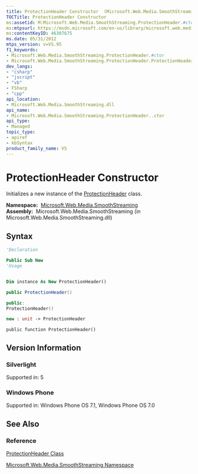 ```yaml
---
title: ProtectionHeader Constructor  (Microsoft.Web.Media.SmoothStreaming)
TOCTitle: ProtectionHeader Constructor
ms:assetid: M:Microsoft.Web.Media.SmoothStreaming.ProtectionHeader.#ctor
ms:mtpsurl: https://msdn.microsoft.com/en-us/library/microsoft.web.media.smoothstreaming.protectionheader.protectionheader(v=VS.95)
ms:contentKeyID: 46307675
ms.date: 05/31/2012
mtps_version: v=VS.95
f1_keywords:
- Microsoft.Web.Media.SmoothStreaming.ProtectionHeader.#ctor
- Microsoft.Web.Media.SmoothStreaming.ProtectionHeader.ProtectionHeader
dev_langs:
- "csharp"
- "jscript"
- "vb"
- FSharp
- "cpp"
api_location:
- Microsoft.Web.Media.SmoothStreaming.dll
api_name:
- Microsoft.Web.Media.SmoothStreaming.ProtectionHeader..ctor
api_type:
- Managed
topic_type:
- apiref
- kbSyntax
product_family_name: VS
---
```


# ProtectionHeader Constructor

Initializes a new instance of the [ProtectionHeader](protectionheader-class-microsoft-web-media-smoothstreaming_1.md) class.

**Namespace:**  [Microsoft.Web.Media.SmoothStreaming](microsoft-web-media-smoothstreaming-namespace_1.md)  
**Assembly:**  Microsoft.Web.Media.SmoothStreaming (in Microsoft.Web.Media.SmoothStreaming.dll)

## Syntax

```vb
'Declaration

Public Sub New
'Usage


Dim instance As New ProtectionHeader()
```

```csharp
public ProtectionHeader()
```

```cpp
public:
ProtectionHeader()
```

``` fsharp
new : unit -> ProtectionHeader
```

```jscript
public function ProtectionHeader()
```

## Version Information

### Silverlight

Supported in: 5  

### Windows Phone

Supported in: Windows Phone OS 7.1, Windows Phone OS 7.0  

## See Also

### Reference

[ProtectionHeader Class](protectionheader-class-microsoft-web-media-smoothstreaming_1.md)

[Microsoft.Web.Media.SmoothStreaming Namespace](microsoft-web-media-smoothstreaming-namespace_1.md)

